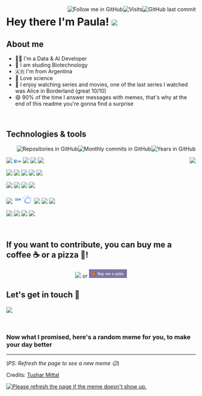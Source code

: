 <!-- Your badges
You can use the website to generate badges: https://shields.io/
https://shields.io/#styles
https://pufler.dev/git-badges/
-->
<a href="https://github.com/pauladanielafarias"><img alt="GitHub last commit" align="right" src="https://img.shields.io/github/last-commit/pauladanielafarias/pauladanielafarias?style=social&logo=github&label=Updated"></a> <a href="https://github.com/pauladanielafarias"><img alt="Visits" align="right" src="https://badges.pufler.dev/visits/pauladanielafarias/pauladanielafarias?style=social&logo=github"></a> <a href="https://github.com/pauladanielafarias/?tab=follow"><img alt="Follow me in GitHub" align="right" src="https://img.shields.io/github/followers/pauladanielafarias?label=Follow%20me&style=social"></a> 


# Hey there I'm Paula! <img width="4%" src="https://media.giphy.com/media/hvRJCLFzcasrR4ia7z/giphy.gif" width="25px">

## About me
- :woman_technologist: I'm a Data & AI Developer
- :dna: I am studing Biotechnology
- :argentina: I'm from Argentina
- :test_tube: Love science 
- :popcorn: I enjoy watching series and movies, one of the last series I watched was Alice in Borderland (great 10/10)
- :smile: 90% of the time I answer messages with memes, that's why at the end of this readme you're gonna find a surprise

<br>

## Technologies & tools 
<p>
  <!-- Your github readme stats
  You can use this api: https://github.com/anuraghazra/github-readme-stats
  -->
  <a href="https://github.com/pauladanielafarias/"> <img alt="Years in GitHub" align="right" src="https://badges.pufler.dev/years/pauladanielafarias?style=flat&color=purple&logo=github&logoColor=black&labelColor=FBFBFB"></a> <a href="https://github.com/pauladanielafarias/"><img alt="Monthly commits in GitHub" align="right" src="https://badges.pufler.dev/commits/monthly/pauladanielafarias?style=flat&color=purple&logo=github&logoColor=black&labelColor=FBFBFB"></a> <a href="https://github.com/pauladanielafarias?tab=repositories"><img alt="Repositories in GitHub" align="right" src="https://badges.pufler.dev/repos/pauladanielafarias?style=flat&color=purple&logo=github&logoColor=black&labelColor=FBFBFB"></a>
  <br>
  
  <a href="https://github.com/pauladanielafarias/repositories"><img height="160vh" align="right" src="https://github-readme-stats.vercel.app/api/top-langs/?username=pauladanielafarias&layout=compact&langs_count=6"></a>
  <!--<img height="160vh" width="50%" align="right" src="https://github-readme-stats.vercel.app/api?username=pauladanielafarias&show_icons=true&theme=material-palenight&hide=issues,contribs,prs&count_private=true&include_all_commits=true">-->
  
  <!-- 
  You can use this sites to get logos: https://www.vectorlogo.zone or https://simpleicons.org/
  -->
  <a href='https://html.spec.whatwg.org/'><img width="10%" src="https://www.vectorlogo.zone/logos/w3_html5/w3_html5-ar21.svg"></a>
  <a href='https://en.wikipedia.org/wiki/CSS'><img width="4%" src="https://github.com/pauladanielafarias/pauladanielafarias/blob/master/images/css3-logo.png"></a>
  <a href='https://getbootstrap.com/'><img width="10%" src="https://www.vectorlogo.zone/logos/getbootstrap/getbootstrap-ar21.svg"></a>
  <a href='https://www.javascript.com/'><img width="10%" src="https://www.vectorlogo.zone/logos/javascript/javascript-ar21.svg"></a>
  <a href='https://jquery.com/'><img width="10%" src="https://www.vectorlogo.zone/logos/jquery/jquery-ar21.svg"></a>
  <!--<a href=''><img width="10%" src="https://www.vectorlogo.zone/logos/yaml/yaml-ar21.svg"></a>-->

  <a href='https://nodejs.org/'><img width="10%" src="https://www.vectorlogo.zone/logos/nodejs/nodejs-horizontal.svg"></a>
  <a href='https://www.java.com/en/'><img width="10%" src="https://www.vectorlogo.zone/logos/java/java-ar21.svg"></a>
  <a href='https://www.php.net/'><img width="10%" src="https://www.vectorlogo.zone/logos/php/php-ar21.svg"></a>
  <a href='https://www.python.org/'><img width="10%" src="https://www.vectorlogo.zone/logos/python/python-ar21.svg"></a>
  <a href='https://www.json.org/json-en.html'><img width="10%" src="https://www.vectorlogo.zone/logos/json/json-ar21.svg"></a>

  <a href='https://git-scm.com/'><img width="10%" src="https://www.vectorlogo.zone/logos/git-scm/git-scm-ar21.svg"></a>
  <a href='https://github.com/'><img width="10%" src="https://www.vectorlogo.zone/logos/github/github-ar21.svg"></a>
  <a href='https://www.mysql.com/'><img width="10%" src="https://www.vectorlogo.zone/logos/mysql/mysql-ar21.svg"></a>
  <a href='https://www.phpmyadmin.net/'><img width="10%" src="https://www.vectorlogo.zone/logos/phpmyadmin/phpmyadmin-ar21.svg"></a>


  <a href='https://www.ibm.com/cloud'><img width="10%" src="https://www.vectorlogo.zone/logos/ibm_cloud/ibm_cloud-ar21.svg"></a> 
  <a href='https://www.ibm.com/watson'><img width="10%" src="https://github.com/pauladanielafarias/pauladanielafarias/blob/master/images/IBMWatson2.png"></a> 
  <a href='https://www.linux.org/'><img width="10%" src="https://www.vectorlogo.zone/logos/linux/linux-ar21.svg"></a>
  <a href='https://www.redhat.com/en'><img width="10%" src="https://www.vectorlogo.zone/logos/redhat/redhat-ar21.svg"></a>
  <a href='https://www.docker.com/'><img width="10%" src="https://www.vectorlogo.zone/logos/docker/docker-ar21.svg"></a>
  <!--<a><img width="10%" src="https://www.vectorlogo.zone/logos/kubernetes/kubernetes-ar21.svg"></a>-->

  
  <a href='https://firebase.google.com/'><img width="10%" src="https://www.vectorlogo.zone/logos/firebase/firebase-ar21.svg"></a>
  <a href='https://slack.com/'><img width="10%" src="https://www.vectorlogo.zone/logos/slack/slack-ar21.svg"></a>
  <a href='https://code.visualstudio.com/'><img width="10%" src="https://www.vectorlogo.zone/logos/visualstudio_code/visualstudio_code-ar21.svg"></a>
  <a href='https://jupyter.org/'><img width="10%" src="https://www.vectorlogo.zone/logos/jupyter/jupyter-ar21.svg"></a>
  <!--<a href=''><img width="10%" src="https://www.vectorlogo.zone/logos/netlify/netlify-ar21.svg"></a>-->
  
</p>

<br>

## If you want to contribute, you can buy me a coffee :coffee: or a pizza :pizza:!

<p align="center">
  <a align="center" href="https://cafecito.app/paulafarias"><img width="20%" src="https://cdn.cafecito.app/imgs/buttons/button_3.svg"></a> or <a href="https://www.buymeacoffee.com/paulafarias" align="center"> <img width="20%" src="https://github.com/pauladanielafarias/pauladanielafarias/blob/master/images/buy_me_a_pizza.png"></a>
</p>

## Let's get in touch :handshake:
<a href="https://www.linkedin.com/in/paulafarias/"><img align="center" width="20%" src="https://img.shields.io/badge/-Paula%20Farias-blue?style=social&logo=Linkedin&logoColor=blue"></a> 

<br>

### Now what I promised, here's a random meme for you, to make your day better

-----------------------------------
(*PS: Refresh the page to see a new meme :wink:*)

Credits: [Tushar Mittal](https://github.com/techytushar/techytushar/blob/master/README.md)

<a href="https://github.com/techytushar/random-memer"><img src='https://random-memer.herokuapp.com/' title="Meme" alt="Please refresh the page if the meme doesn't show up." height="400"></a>
